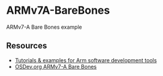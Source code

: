# ARMv7A-BareBones
ARMv7-A Bare Bones example

## Resources
- [Tutorials & examples for Arm software development tools](https://github.com/ARM-software/Tool-Solutions)
- [OSDev.org ARMv7-A Bare Bones](https://wiki.osdev.org/ARMv7-A_Bare_Bones)